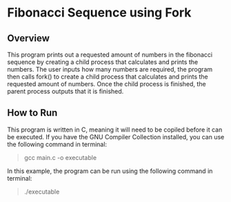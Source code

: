 # Fibonacci Sequence using Fork

## Overview 
This program prints out a requested amount of numbers in the fibonacci sequence by creating a child process that calculates and prints the numbers. The user inputs how many numbers are required, the program then calls fork() to create a child process that calculates and prints the requested amount of numbers. Once the child process is finished, the parent process outputs that it is finished. 

## How to Run
This program is written in C, meaning it will need to be copiled before it can be executed. If you have the GNU Compiler Collection installed, you can use the following command in terminal: 
> gcc main.c -o executable

In this example, the program can be run using the following command in terminal: 
> ./executable
